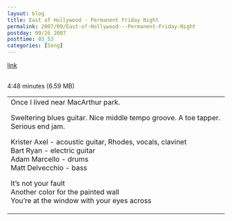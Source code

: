 ```yaml
---
layout: blog
title: East of Hollywood - Permanent Friday Night
permalink: 2007/09/East-of-Hollywood---Permanent-Friday-Night
postday: 09/26 2007
posttime: 03_53
categories: [Song]
---
```


<a href="http://kristeraxel.com/media/vault/06EastofHollywood.mp3">link</a>

<br />4:48 minutes (6.59 MB)<table>
<tr>
<td>
Once I lived near MacArthur park. 
<p>Sweltering blues guitar. Nice middle tempo groove. A toe tapper. Serious end jam.</p>
<p>Krister Axel - acoustic guitar, Rhodes, vocals, clavinet<br />
Bart Ryan - electric guitar<br />
Adam Marcello - drums<br />
Matt Delvecchio - bass</p>
<p>It’s not your fault<br />
Another color for the painted wall<br />
You’re at the window with your eyes across</p>
</td></tr></table>
